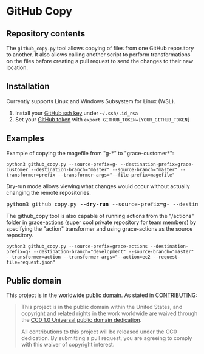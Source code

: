 # GitHub Copy

## Repository contents

The `github_copy.py` tool allows copying of files from one GitHub repository to another. It also allows calling another script to perform transformations on the files before creating a pull request to send the changes to their new location.

## Installation

Currently supports Linux and Windows Subsystem for Linux (WSL).

1. Install your [GitHub ssh key](https://help.github.com/en/github/authenticating-to-github/generating-a-new-ssh-key-and-adding-it-to-the-ssh-agent) under `~/.ssh/.id_rsa`
2. Set your [GitHub token](https://help.github.com/en/github/authenticating-to-github/creating-a-personal-access-token-for-the-command-line) with `export GITHUB_TOKEN=[YOUR_GITHUB_TOKEN]`

## Examples

Example of copying the magefile from "g-\*" to "grace-customer\*":

```
python3 github_copy.py --source-prefix=g- --destination-prefix=grace-customer --destination-branch="master" --source-branch="master" --transformer=prefix --transformer-args="--file-prefix=magefile"
```

Dry-run mode allows viewing what changes would occur without actually changing the remote repositories.

<pre>
python3 github_copy.py <b>--dry-run</b> --source-prefix=g- --destination-prefix=grace-customer --destination-branch="master" --source-branch="master" --transformer=prefix --transformer-args="--file-prefix=magefile"
</pre>

The github_copy tool is also capable of running actions from the "/actions" folder in [grace-actions](https://github.com/GSA/grace-actions) (super cool private repository for team members) by specifying the "action" transformer and using grace-actions as the source repository.

```
python3 github_copy.py --source-prefix=grace-actions --destination-prefix=g- --destination-branch="development" --source-branch="master" --transformer=action --transformer-args="--action=ec2 --request-file=request.json"
```



## Public domain

This project is in the worldwide [public domain](LICENSE.md). As stated in [CONTRIBUTING](CONTRIBUTING.md):

> This project is in the public domain within the United States, and copyright and related rights in the work worldwide are waived through the [CC0 1.0 Universal public domain dedication](https://creativecommons.org/publicdomain/zero/1.0/).
>
> All contributions to this project will be released under the CC0 dedication. By submitting a pull request, you are agreeing to comply with this waiver of copyright interest.
>
